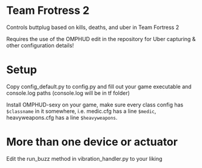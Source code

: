 # Team Frotress 2

Controls buttplug based on kills, deaths, and uber in Team Fortress 2

Requires the use of the OMPHUD edit in the repository for Uber capturing & other configuration details!

# Setup

Copy config_default.py to config.py and fill out your game executable and console.log paths (console.log will be in tf
folder)

Install OMPHUD-sexy on your game, make sure every class config has `$classname` in it somewhere, i.e. medic.cfg has a
line `$medic`, heavyweapons.cfg has a line `$heavyweapons`. 

# More than one device or actuator

Edit the run_buzz method in vibration_handler.py to your liking


